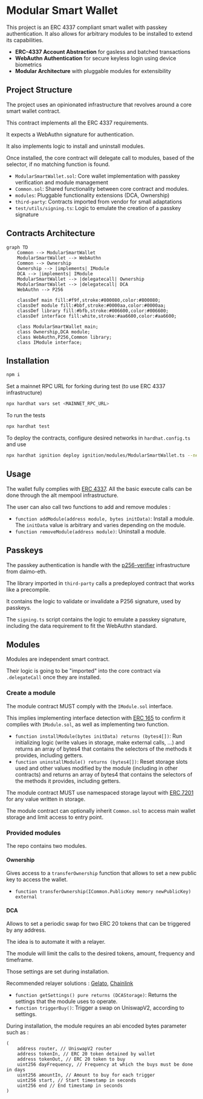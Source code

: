 # Modular Smart Wallet

This project is an ERC 4337 compliant smart wallet with passkey authentication.
It also allows for arbitrary modules to be installed to extend its capabilities.

- **ERC-4337 Account Abstraction** for gasless and batched transactions
- **WebAuthn Authentication** for secure keyless login using device biometrics
- **Modular Architecture** with pluggable modules for extensibility

## Project Structure

The project uses an opinionated infrastructure that revolves around a core smart wallet contract.

This contract implements all the ERC 4337 requirements.

It expects a WebAuthn signature for authentication.

It also implements logic to install and uninstall modules.

Once installed, the core contract will delegate call to modules, based of the selector, if no matching function is found.

- `ModularSmartWallet.sol`: Core wallet implementation with passkey verification and module management
- `Common.sol`: Shared functionality between core contract and modules.
- `modules`: Pluggable functionality extensions (DCA, Ownership)
- `third-party`: Contracts imported from vendor for small adaptations
- `test/utils/signing.ts`: Logic to emulate the creation of a passkey signature

## Contracts Architecture

```mermaid
graph TD
    Common --> ModularSmartWallet
    ModularSmartWallet --> WebAuthn
    Common --> Ownership
    Ownership --> |implements| IModule
    DCA --> |implements| IModule
    ModularSmartWallet --> |delegatecall| Ownership
    ModularSmartWallet --> |delegatecall| DCA
    WebAuthn --> P256

    classDef main fill:#f9f,stroke:#800080,color:#800080;
    classDef module fill:#bbf,stroke:#0000aa,color:#0000aa;
    classDef library fill:#bfb,stroke:#006600,color:#006600;
    classDef interface fill:white,stroke:#aa6600,color:#aa6600;

    class ModularSmartWallet main;
    class Ownership,DCA module;
    class WebAuthn,P256,Common library;
    class IModule interface;
```

## Installation

```bash
npm i
```

Set a mainnet RPC URL for forking during test (to use ERC 4337 infrastructure)

```bash
npx hardhat vars set <MAINNET_RPC_URL>
```

To run the tests

```bash
npx hardhat test
```

To deploy the contracts, configure desired networks in `hardhat.config.ts` and use

```bash
npx hardhat ignition deploy ignition/modules/ModularSmartWallet.ts --network <NETWORK_NAME>
```

## Usage

The wallet fully complies with [ERC 4337](https://eips.ethereum.org/EIPS/eip-4337). All the basic execute calls can be done through the alt mempool infrastructure.

The user can also call two functions to add and remove modules :

- `function addModule(address module, bytes initData)`: Install a module. The `initData` value is arbitrary and varies depending on the module.
- `function removeModule(address module)`: Uninstall a module.

## Passkeys

The passkey authentication is handle with the [p256-verifier](https://github.com/daimo-eth/p256-verifier) infrastructure from daimo-eth.

The library imported in `third-party` calls a predeployed contract that works like a precompile.

It contains the logic to validate or invalidate a P256 signature, used by passkeys.

The `signing.ts` script contains the logic to emulate a passkey signature, including the data requirement to fit the WebAuthn standard.

## Modules

Modules are independent smart contract.

Their logic is going to be "imported" into the core contract via `.delegateCall` once they are installed.

### Create a module

The module contract MUST comply with the `IModule.sol` interface.

This implies implementing interface detection with [ERC 165](https://eips.ethereum.org/EIPS/eip-165) to confirm it complies with `IModule.sol`, as well as implementing two function.

- `function installModule(bytes initData) returns (bytes4[])`: Run initializing logic (write values in storage, make external calls, ...) and returns an array of bytes4 that contains the selectors of the methods it provides, including getters.
- `function uninstallModule() returns (bytes4[])`: Reset storage slots used and other values modified by the module (including in other contracts) and returns an array of bytes4 that contains the selectors of the methods it provides, including getters.

The module contract MUST use namespaced storage layout with [ERC 7201](https://eips.ethereum.org/EIPS/eip-7201) for any value written in storage.

The module contract can optionally inherit `Common.sol` to access main wallet storage and limit access to entry point.

### Provided modules

The repo contains two modules.

#### Ownership

Gives access to a `transferOwnership` function that allows to set a new public key to access the wallet.

- `function transferOwnership(ICommon.PublicKey memory newPublicKey) external`

#### DCA

Allows to set a periodic swap for two ERC 20 tokens that can be triggered by any address.

The idea is to automate it with a relayer.

The module will limit the calls to the desired tokens, amount, frequency and timeframe.

Those settings are set during installation.

Recommended relayer solutions : [Gelato](https://www.gelato.network/web3-functions), [Chainlink](https://chain.link/automation)

- `function getSettings() pure returns (DCAStorage)`: Returns the settings that the module uses to operate.
- `function triggerBuy()`: Trigger a swap on UniswapV2, according to settings.

During installation, the module requires an abi encoded bytes parameter such as :

```solidity
(
    address router, // UniswapV2 router
    address tokenIn, // ERC 20 token detained by wallet
    address tokenOut, // ERC 20 token to buy
    uint256 dayFrequency, // Frequency at which the buys must be done in days
    uint256 amountIn, // Amount to buy for each trigger
    uint256 start, // Start timestamp in seconds
    uint256 end // End timestamp in seconds
)
```
